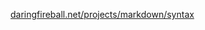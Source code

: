 [daringfireball.net/projects/markdown/syntax](https://daringfireball.net/projects/markdown/syntax)  
